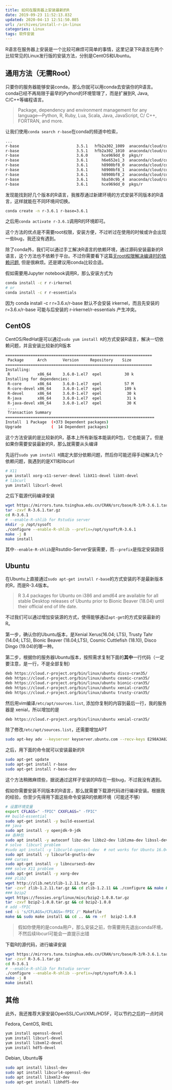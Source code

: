 ```yaml
---
title: 如何在服务器上安装最新的R
date: 2019-09-23 11:52:13.832
updated: 2020-04-13 12:51:50.085
url: /archives/install-r-in-linux
categories: Linux
tags: 软件安装
---
```




R语言在服务器上安装是一个比较可麻烦可简单的事情，这里记录下R语言在两个比较常见的Linux发行版的安装方法，分别是CentOS和Ubuntu。

## 通用方法（无需Root）

只要你的服务器能够安装conda，那么你就可以用conda去安装你的R语言。conda已经不再局限于最早的Python的环境管理了，而是扩展到R, Java, C/C++等编程语言。

> Package, dependency and environment management for any language—Python, R, Ruby, Lua, Scala, Java, JavaScript, C/ C++, FORTRAN, and more.

让我们使用`conda search r-base`在conda的频道中检索，

```bash
...
r-base                         3.5.1   hfb2a302_1009  anaconda/cloud/conda-forge
r-base                         3.5.1   hfb2a302_1010  anaconda/cloud/conda-forge
r-base                         3.6.0      hce969dd_0  pkgs/r
r-base                         3.6.1      h6e652e1_3  anaconda/cloud/conda-forge
r-base                         3.6.1      h8900bf8_0  anaconda/cloud/conda-forge
r-base                         3.6.1      h8900bf8_1  anaconda/cloud/conda-forge
r-base                         3.6.1      h8900bf8_2  anaconda/cloud/conda-forge
r-base                         3.6.1      hba50c9b_4  anaconda/cloud/conda-forge
r-base                         3.6.1      hce969dd_0  pkgs/r
```

发现能找到好几个版本的R语言，我推荐通过新建环境的方式安装不同版本的R语言，这样就能在不同环境间切换。

```bash
conda create -n r-3.6.1 r-base=3.6.1
```

之后用`conda activate r-3.6.1`调用R的环境即可。

这个方法的优点是不需要root权限，安装方便，不过听过在使用的时候或许会出现一些bug，我还没有遇到。

除了conda外，我们可以通过手工解决R语言的依赖环境，通过源码安装最新的R语言，这个方法也不依赖于平台。不过你需要看下这篇[无root权限解决编译时的依赖问题](/archives/Compile-Software-in-Linux-Without-Root), 但是很麻烦。还是建议用conda比较合适。

假如需要用Jupyter notebook调用R，那么安装方式为

```bash
conda install -c r r-irkernel 
# or
conda install -c r r-essentials
```

因为 conda install -c r r=3.6.x/r-base 默认不会安装 irkernel，而且先安装的 r=3.6.x/r-base 可能与后安装的 r-irkernel/r-essentials 产生冲突。

## CentOS

CentOS/RedHat是可以通过`sudo yum install R`的方式安装R语言，解决一切依赖问题，并且安装比较新的R版本

```bash
================================================================
 Package      Arch       Version     Repository    Size
================================================================
Installing:
 R            x86_64     3.6.0-1.el7  epel          30 k
Installing for dependencies:
 R-core       x86_64     3.6.0-1.el7  epel          57 M
 R-core-devel x86_64     3.6.0-1.el7  epel          109 k
 R-devel      x86_64     3.6.0-1.el7  epel           30 k
 R-java       x86_64     3.6.0-1.el7  epel           31 k
 R-java-devel x86_64     3.6.0-1.el7  epel           30 K
 ....
 Transaction Summary
=================================================================
Install  1 Package  (+373 Dependent packages)
Upgrade             (  14 Dependent packages)
```

这个方法安装的是比较新的R，基本上所有新版本能装的R包，它也能装了。但是如果你需要安装最新的R，那么就需要从头编译

先运行`sudo yum install R`搞定大部分依赖问题，然后你可能还得手动解决几个依赖问题，我遇到的是X11和libcurl

```bash
# X11
yum install xorg-x11-server-devel libX11-devel libXt-devel
# libcurl
yum install libcurl-devel
```

之后下载源代码编译安装

```bash
wget https://mirrors.tuna.tsinghua.edu.cn/CRAN/src/base/R-3/R-3.6.1.tar.gz
tar -zxvf R-3.6.1.tar.gz
cd R-3.6.1
# --enable-R-shlib for Rstudio server
mkdir -p /opt/sysoft
./configure --enable-R-shlib --prefix=/opt/sysoft/R-3.6.1
make -j 8
make install 
```

其中`--enable-R-shlib`是Rsutdio-Server安装需要，而`--prefix`是指定安装路径

## Ubuntu

在Ubuntu上直接通过`sudo apt-get install r-base`的方式安装的不是最新版本的R，而是R-3.4版本。

> R 3.4 packages for Ubuntu on i386 and amd64 are available for all stable Desktop releases of Ubuntu prior to Bionic Beaver (18.04) until their official end of life date.

不过我们可以通过增加安装源的方式，使得能够通过`apt-get`的方式安装最新的R。

第一步，确认你的Ubuntu版本，是Xenial Xerus(16.04; LTS), Trusty Tahr (14.04; LTS), Bionic Beaver (18.04;LTS), Cosmic Cuttlefish (18.10), Disco Dingo (19.04)的哪一种。

第二步，根据你的服务器Ubuntu版本，按照需求复制下面的**其中**一行代码（一定要注意，是一行，不是全部复制）

```bash
deb https://cloud.r-project.org/bin/linux/ubuntu disco-cran35/
deb https://cloud.r-project.org/bin/linux/ubuntu cosmic-cran35/
deb https://cloud.r-project.org/bin/linux/ubuntu bionic-cran35/
deb https://cloud.r-project.org/bin/linux/ubuntu xenial-cran35/
deb https://cloud.r-project.org/bin/linux/ubuntu trusty-cran35/
```

然后用vim编译`/etc/apt/sources.list`, 添加你复制的内容到最后一行，我的服务器是 xenial，所以增加的是

```bash
deb https://cloud.r-project.org/bin/linux/ubuntu xenial-cran35/
```

除了修改`/etc/apt/sources.list`，还需要增加APT

```bash
sudo apt-key adv --keyserver keyserver.ubuntu.com --recv-keys E298A3A825C0D65DFD57CBB651716619E084DAB9
```

之后，用下面的命令就可以安装最新的R

```bash
sudo apt-get update
sudo apt-get install r-base
sudo apt-get install r-base-dev
```

这个方法稍微麻烦些，据说通过这样子安装的R存在一些bug，不过我没有遇到。


假如你需要安装不同版本的R语言，那么就需要下载源代码进行编译安装。根据我的经验，你至少先得用下面这些命令安装R的依赖环境（可能还不够）

```bash
# 设置环境变量
export CFLAGS=" -fPIC" CXXFLAGS=" -fPIC"
## build-essential
sudo apt-get install -y build-essential
## java
sudo apt install -y openjdk-9-jdk
## 各种包
sudo apt install -y autoconf libz-dev libbz2-dev liblzma-dev libssl-dev 
# solve  libcurl problem
#sudo apt install -y libcurl4-openssl-dev  # not works for Ubuntu 16.04
sudo apt install -y libcurl4-gnutls-dev 
### curses
sudo apt-get install -y libncurses5-dev
### solve X11 problem
sudo apt-get install -y xorg-dev
### zlib2
wget http://zlib.net/zlib-1.2.11.tar.gz
tar -zxvf zlib-1.2.11.tar.gz && cd zlib-1.2.11 && ./configure && make && sudo make install && cd .. && rm -rf zlib-1.2.11
### bzip2
wget https://fossies.org/linux/misc/bzip2-1.0.8.tar.gz
tar -zxvf bzip2-1.0.8.tar.gz && cd bzip2-1.0.8  
# add -fPIC
sed -i 's/CFLAGS=/CFLAGS=-fPIC /' Makefile
make && sudo make install && cd .. && rm -rf  bzip2-1.0.8
```

> 假如你使用的是conda用户，那么安装之前，你需要用先退出conda环境，不然后续libcurl可能会一直提示出错

下载R的源代码，进行编译安装

```bash
wget https://mirrors.tuna.tsinghua.edu.cn/CRAN/src/base/R-3/R-3.6.1.tar.gz
tar -zxvf R-3.6.1.tar.gz
cd R-3.6.1
# --enable-R-shlib for Rstudio server
./configure --enable-R-shlib --prefix=/opt/sysoft/R-3.6.1
make -j 8
make install 
```

## 其他

此外，我还推荐大家安装OpenSSL/Curl/XML/HD5F，可以节约之后的一点时间

Fedora, CentOS, RHEL

```bash
yum install openssl-devel
yum install libcurl-devel
yum install libxml2-devel
yum install hdf5-devel
```

Debian, Ubuntu等

```bash
sudo apt install libssl-dev 
sudo apt install libcurl4-openssl-dev
sudo apt install libxml2-dev
sudo apt-get install libhdf5-dev
```

